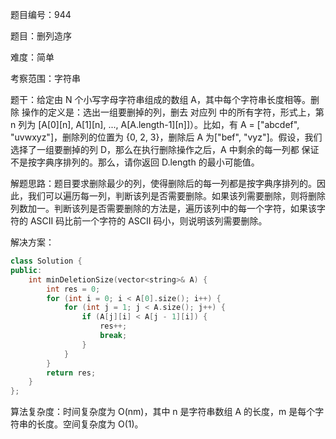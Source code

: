 题目编号：944

题目：删列造序

难度：简单

考察范围：字符串

题干：给定由 N 个小写字母字符串组成的数组 A，其中每个字符串长度相等。删除 操作的定义是：选出一组要删掉的列，删去 对应列 中的所有字符，形式上，第 n 列为 [A[0][n], A[1][n], ..., A[A.length-1][n]]）。比如，有 A = ["abcdef", "uvwxyz"]，删除列的位置为 {0, 2, 3}，删除后 A 为["bef", "vyz"]。假设，我们选择了一组要删掉的列 D，那么在执行删除操作之后，A 中剩余的每一列都 保证 不是按字典序排列的。那么，请你返回 D.length 的最小可能值。

解题思路：题目要求删除最少的列，使得删除后的每一列都是按字典序排列的。因此，我们可以遍历每一列，判断该列是否需要删除。如果该列需要删除，则将删除列数加一。判断该列是否需要删除的方法是，遍历该列中的每一个字符，如果该字符的 ASCII 码比前一个字符的 ASCII 码小，则说明该列需要删除。

解决方案：

```cpp
class Solution {
public:
    int minDeletionSize(vector<string>& A) {
        int res = 0;
        for (int i = 0; i < A[0].size(); i++) {
            for (int j = 1; j < A.size(); j++) {
                if (A[j][i] < A[j - 1][i]) {
                    res++;
                    break;
                }
            }
        }
        return res;
    }
};
```

算法复杂度：时间复杂度为 O(nm)，其中 n 是字符串数组 A 的长度，m 是每个字符串的长度。空间复杂度为 O(1)。